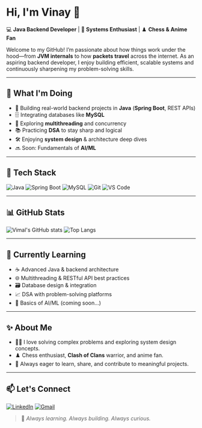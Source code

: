 <!-- GitHub Profile README for Vimal290704 -->

# Hi, I'm Vinay 👋

💻 **Java Backend Developer** | 🧠 **Systems Enthusiast** | ♟️ **Chess & Anime Fan**

Welcome to my GitHub! I’m passionate about how things work under the hood—from **JVM internals** to how **packets travel** across the internet. As an aspiring backend developer, I enjoy building efficient, scalable systems and continuously sharpening my problem-solving skills.

---

## 🚀 What I'm Doing

- 🔧 Building real-world backend projects in **Java** (**Spring Boot**, REST APIs)
- 🗄️ Integrating databases like **MySQL**
- 🧵 Exploring **multithreading** and concurrency
- 📚 Practicing **DSA** to stay sharp and logical
- 🛠️ Enjoying **system design** & architecture deep dives
- 🔜 Soon: Fundamentals of **AI/ML**

---

## 🧰 Tech Stack

![Java](https://img.shields.io/badge/Java-ED8B00?style=for-the-badge&logo=java&logoColor=white)
![Spring Boot](https://img.shields.io/badge/Spring_Boot-6DB33F?style=for-the-badge&logo=springboot&logoColor=white)
![MySQL](https://img.shields.io/badge/MySQL-005C84?style=for-the-badge&logo=mysql&logoColor=white)
![Git](https://img.shields.io/badge/Git-F05032?style=for-the-badge&logo=git&logoColor=white)
![VS Code](https://img.shields.io/badge/VSCode-007ACC?style=for-the-badge&logo=visual-studio-code&logoColor=white)

---

## 📊 GitHub Stats

![Vimal's GitHub stats](https://github-readme-stats.vercel.app/api?username=Vinay290704&show_icons=true&theme=radical&hide_border=true)
![Top Langs](https://github-readme-stats.vercel.app/api/top-langs/?username=Vinay290704&layout=compact&theme=radical&hide_border=true)

---

## 🌱 Currently Learning

- ☕ Advanced Java & backend architecture
- 🌐 Multithreading & RESTful API best practices
- 🗃️ Database design & integration
- 📈 DSA with problem-solving platforms
- 🤖 Basics of AI/ML (coming soon...)

---

## ✨ About Me

- 🧑‍💻 I love solving complex problems and exploring system design concepts.
- ♟️ Chess enthusiast, **Clash of Clans** warrior, and anime fan.
- 🧠 Always eager to learn, share, and contribute to meaningful projects.

---

## 📫 Let's Connect

[![LinkedIn](https://img.shields.io/badge/LinkedIn-Vinay-blue?style=for-the-badge&logo=linkedin)](https://www.linkedin.com/in/vinay-yadav-94491829a/)
[![Gmail](https://img.shields.io/badge/Gmail-vinayyadavkr001@gmail.com-red?style=for-the-badge&logo=gmail&logoColor=white)](mailto:vinayyadavkr001@gmail.com)

> 🚧 *Always learning. Always building. Always curious.*
